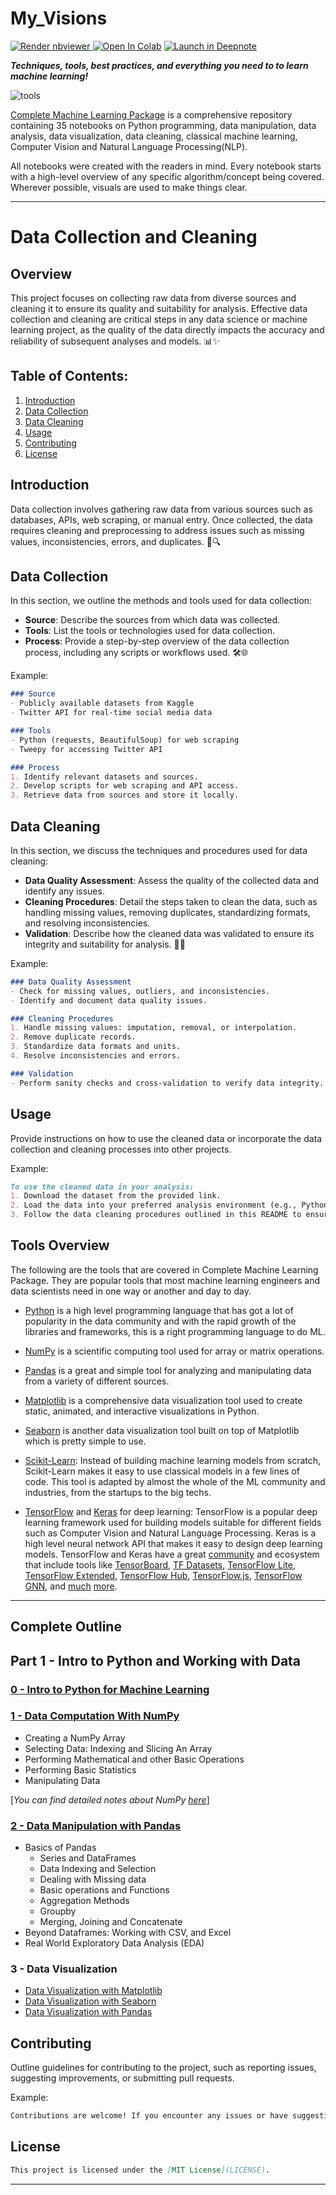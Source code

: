# My_Visions
<p style='text-align: justify;'> <a href="https://nbviewer.jupyter.org/github/Nyandwi/machine_learning_complete"><img src="https://raw.githubusercontent.com/jupyter/design/master/logos/Badges/nbviewer_badge.svg" alt="Render nbviewer" /> </a> <a href="https://raw.githubusercontent.com/jupyter/design/master/logos/Badges/nbviewer_badge.svg" target="_parent"><img src="https://colab.research.google.com/assets/colab-badge.svg" alt="Open In Colab"/></a> <a href="https://deepnote.com/project/machinelearningcomplete-4vpZ-iGjRUeXCQpL5zcIsw/%2Fmachine_learning_complete%2F5_intro_to_machine_learning%2F5_intro_to_machine_learning.ipynb"><img src="https://deepnote.com/buttons/launch-in-deepnote-small.svg" alt="Launch in Deepnote"/></a> </p>



***Techniques, tools, best practices, and everything you need to to learn machine learning!***

![tools](images/git_cover.png)


[Complete Machine Learning Package](https://nyandwi.com/machine_learning_complete/) is a comprehensive repository containing 35 notebooks on Python programming, data manipulation, data analysis, data visualization, data cleaning, classical machine learning, Computer Vision and Natural Language Processing(NLP). 

All notebooks were created with the readers in mind. Every notebook starts with a high-level overview of any specific algorithm/concept being covered. Wherever possible, visuals are used to make things clear.

*******
# Data Collection and Cleaning 

## Overview

This project focuses on collecting raw data from diverse sources and cleaning it to ensure its quality and suitability for analysis. Effective data collection and cleaning are critical steps in any data science or machine learning project, as the quality of the data directly impacts the accuracy and reliability of subsequent analyses and models. 📊✨ 

## Table of Contents:

1. [Introduction](#introduction)
2. [Data Collection](#data-collection)
3. [Data Cleaning](#data-cleaning)
4. [Usage](#usage)
5. [Contributing](#contributing)
6. [License](#license)

## Introduction

Data collection involves gathering raw data from various sources such as databases, APIs, web scraping, or manual entry. Once collected, the data requires cleaning and preprocessing to address issues such as missing values, inconsistencies, errors, and duplicates. 📝🔍

## Data Collection

In this section, we outline the methods and tools used for data collection:

- **Source**: Describe the sources from which data was collected.
- **Tools**: List the tools or technologies used for data collection.
- **Process**: Provide a step-by-step overview of the data collection process, including any scripts or workflows used. 🛠️🌐

Example:

```markdown
### Source
- Publicly available datasets from Kaggle
- Twitter API for real-time social media data

### Tools
- Python (requests, BeautifulSoup) for web scraping
- Tweepy for accessing Twitter API

### Process
1. Identify relevant datasets and sources.
2. Develop scripts for web scraping and API access.
3. Retrieve data from sources and store it locally.
```

## Data Cleaning

In this section, we discuss the techniques and procedures used for data cleaning:

- **Data Quality Assessment**: Assess the quality of the collected data and identify any issues.
- **Cleaning Procedures**: Detail the steps taken to clean the data, such as handling missing values, removing duplicates, standardizing formats, and resolving inconsistencies.
- **Validation**: Describe how the cleaned data was validated to ensure its integrity and suitability for analysis. 🧹🧼

Example:

```markdown
### Data Quality Assessment
- Check for missing values, outliers, and inconsistencies.
- Identify and document data quality issues.

### Cleaning Procedures
1. Handle missing values: imputation, removal, or interpolation.
2. Remove duplicate records.
3. Standardize data formats and units.
4. Resolve inconsistencies and errors.

### Validation
- Perform sanity checks and cross-validation to verify data integrity.
```

## Usage

Provide instructions on how to use the cleaned data or incorporate the data collection and cleaning processes into other projects.

Example:

```markdown
To use the cleaned data in your analysis:
1. Download the dataset from the provided link.
2. Load the data into your preferred analysis environment (e.g., Python, R).
3. Follow the data cleaning procedures outlined in this README to ensure data integrity.
```


## Tools Overview

The following are the tools that are covered in Complete Machine Learning Package. They are popular tools that most machine learning engineers and data scientists need in one way or another and day to day. 

* [Python](https://www.python.org) is a high level programming language that has got a lot of popularity in the data community and with the rapid growth of the libraries and frameworks, this is a right programming language to do ML.

* [NumPy](https://numpy.org) is a scientific computing tool used for array or matrix operations. 

* [Pandas](https://pandas.pydata.org) is a great and simple tool for analyzing and manipulating data from a variety of different sources.

* [Matplotlib](https://matplotlib.org) is a comprehensive data visualization tool used to create static, animated, and interactive visualizations in Python.

* [Seaborn](https://seaborn.pydata.org) is another data visualization tool built on top of Matplotlib which is pretty simple to use.

* [Scikit-Learn](https://scikit-learn.org/stable/): Instead of building machine learning models from scratch, Scikit-Learn makes it easy to use classical models in a few lines of code. This tool is adapted by almost the whole of the ML community and industries, from the startups to the big techs. 

* [TensorFlow](https://www.tensorflow.org) and [Keras](https://keras.io) for deep learning: TensorFlow is a popular deep learning framework used for building models suitable for different fields such as Computer Vision and Natural Language Processing. Keras is a high level neural network API that makes it easy to design deep learning models. TensorFlow and Keras have a great [community](https://discuss.tensorflow.org) and ecosystem that include tools like [TensorBoard](https://www.tensorflow.org/tensorboard), [TF Datasets](https://www.tensorflow.org/datasets), [TensorFlow Lite](https://www.tensorflow.org/lite), [TensorFlow Extended](https://www.tensorflow.org/tfx/), [TensorFlow Hub](https://www.tensorflow.org/hub), [TensorFlow.js](https://www.tensorflow.org/js), [TensorFlow GNN](https://github.com/tensorflow/gnn), and [much](https://www.tensorflow.org/resources/models-datasets) [more](https://www.tensorflow.org/resources/tools).

*******

## Complete Outline


## Part 1 - Intro to Python and Working with Data


### [0 - Intro to Python for Machine Learning](https://github.com/Nyandwi/machine_learning_complete/blob/main/0_python_for_ml/intro_to_python.ipynb)

### [1 - Data Computation With NumPy](https://nyandwi.com/machine_learning_complete/01_intro_to_Numpy_for_data_computation/)

* Creating a NumPy Array
* Selecting Data: Indexing and Slicing An Array
* Performing Mathematical and other Basic Operations
* Performing Basic Statistics
* Manipulating Data

[*You can find detailed notes about NumPy [here](https://github.com/Nyandwi/machine_learning_complete/blob/main/1_data_computations_with_numpy/detailed_notes_on_numpy.pdf)*]

### [2 - Data Manipulation with Pandas](https://nyandwi.com/machine_learning_complete/02_data_manipulation_with_pandas/)


* Basics of Pandas
   * Series and DataFrames
   * Data Indexing and Selection
   * Dealing with Missing data
   * Basic operations and Functions
   * Aggregation Methods
   * Groupby
   * Merging, Joining and Concatenate
* Beyond Dataframes: Working with CSV, and Excel
* Real World Exploratory Data Analysis (EDA)


### 3 - Data Visualization


* [Data Visualization with Matplotlib](https://nyandwi.com/machine_learning_complete/03_data_visualizations_with_matplotlib/)
* [Data Visualization with Seaborn](https://nyandwi.com/machine_learning_complete/04_data_visualization_with_seaborn/)
* [Data Visualization with Pandas](https://nyandwi.com/machine_learning_complete/05_data_visualization%20with_pandas/)
## Contributing

Outline guidelines for contributing to the project, such as reporting issues, suggesting improvements, or submitting pull requests.

Example:

```markdown
Contributions are welcome! If you encounter any issues or have suggestions for improvements, please open an issue or submit a pull request following our [contribution guidelines](CONTRIBUTING.md).
```

## License

```markdown
This project is licensed under the [MIT License](LICENSE).
```

---



